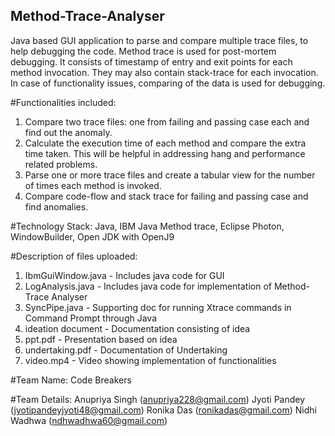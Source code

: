 ## Method-Trace-Analyser

Java based GUI application to parse and compare multiple trace files, to help debugging the code.
Method trace is used for post-mortem debugging. It consists of timestamp of entry and exit points for each method invocation. They may also contain stack-trace for each invocation.
In case of functionality issues, comparing of the data is used for debugging.

#Functionalities included:
1. Compare two trace files: one from failing and passing case each and find out the anomaly.
2. Calculate the execution time of each method and compare the extra time taken. This will be helpful in addressing hang and performance related problems.
3. Parse one or more trace files and create a tabular view for the number of times each method is invoked.
4. Compare code-flow and stack trace for failing and passing case and find anomalies.

#Technology Stack:
Java,
IBM Java Method trace,
Eclipse Photon,
WindowBuilder,
Open JDK with OpenJ9

#Description of files uploaded:
1. IbmGuiWindow.java - Includes java code for GUI
2. LogAnalysis.java - Includes java code for implementation of Method-Trace Analyser
3. SyncPipe.java -  Supporting doc for running Xtrace commands in Command Prompt through Java
4. ideation document - Documentation consisting of idea
5. ppt.pdf - Presentation based on idea
6. undertaking.pdf - Documentation of Undertaking
7. video.mp4 - Video showing implementation of functionalities

#Team Name: Code Breakers

#Team Details:
Anupriya Singh  (anupriya228@gmail.com)
Jyoti Pandey    (jyotipandeyjyoti48@gmail.com)
Ronika Das      (ronikadas@gmail.com)
Nidhi Wadhwa    (ndhwadhwa60@gmail.com)

